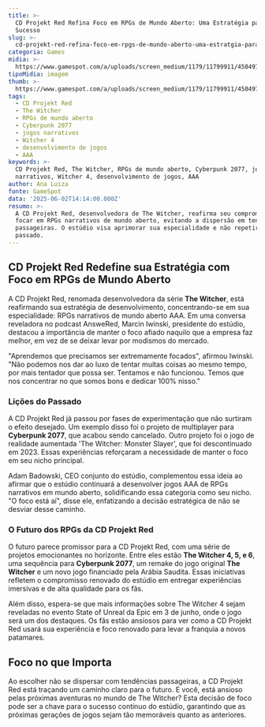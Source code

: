 ```yaml
---
title: >-
  CD Projekt Red Refina Foco em RPGs de Mundo Aberto: Uma Estratégia para o
  Sucesso
slug: >-
  cd-projekt-red-refina-foco-em-rpgs-de-mundo-aberto-uma-estratgia-para-o-sucesso
categoria: Games
midia: >-
  https://www.gamespot.com/a/uploads/screen_medium/1179/11799911/4504976-screenshot2025-06-02at10.42.13am.png
tipoMidia: imagem
thumb: >-
  https://www.gamespot.com/a/uploads/screen_medium/1179/11799911/4504976-screenshot2025-06-02at10.42.13am.png
tags:
  - CD Projekt Red
  - The Witcher
  - RPGs de mundo aberto
  - Cyberpunk 2077
  - jogos narrativos
  - Witcher 4
  - desenvolvimento de jogos
  - AAA
keywords: >-
  CD Projekt Red, The Witcher, RPGs de mundo aberto, Cyberpunk 2077, jogos
  narrativos, Witcher 4, desenvolvimento de jogos, AAA
author: Ana Luiza
fonte: GameSpot
data: '2025-06-02T14:14:00.000Z'
resumo: >-
  A CD Projekt Red, desenvolvedora de The Witcher, reafirma seu compromisso em
  focar em RPGs narrativos de mundo aberto, evitando a dispersão em tendências
  passageiras. O estúdio visa aprimorar sua especialidade e não repetir erros do
  passado.
---
```

## CD Projekt Red Redefine sua Estratégia com Foco em RPGs de Mundo Aberto

A CD Projekt Red, renomada desenvolvedora da série **The Witcher**, está reafirmando sua estratégia de desenvolvimento, concentrando-se em sua especialidade: RPGs narrativos de mundo aberto AAA. Em uma conversa reveladora no podcast AnsweRed, Marcin Iwinski, presidente do estúdio, destacou a importância de manter o foco afiado naquilo que a empresa faz melhor, em vez de se deixar levar por modismos do mercado.

"Aprendemos que precisamos ser extremamente focados", afirmou Iwinski. "Não podemos nos dar ao luxo de tentar muitas coisas ao mesmo tempo, por mais tentador que possa ser. Tentamos e não funcionou. Temos que nos concentrar no que somos bons e dedicar 100% nisso."

### Lições do Passado

A CD Projekt Red já passou por fases de experimentação que não surtiram o efeito desejado. Um exemplo disso foi o projeto de multiplayer para **Cyberpunk 2077**, que acabou sendo cancelado. Outro projeto foi o jogo de realidade aumentada 'The Witcher: Monster Slayer', que foi descontinuado em 2023. Essas experiências reforçaram a necessidade de manter o foco em seu nicho principal.

Adam Badowski, CEO conjunto do estúdio, complementou essa ideia ao afirmar que o estúdio continuará a desenvolver jogos AAA de RPGs narrativos em mundo aberto, solidificando essa categoria como seu nicho. "O foco está aí", disse ele, enfatizando a decisão estratégica de não se desviar desse caminho.

### O Futuro dos RPGs da CD Projekt Red

O futuro parece promissor para a CD Projekt Red, com uma série de projetos emocionantes no horizonte. Entre eles estão **The Witcher 4, 5, e 6**, uma sequência para **Cyberpunk 2077**, um remake do jogo original **The Witcher** e um novo jogo financiado pela Arábia Saudita. Essas iniciativas refletem o compromisso renovado do estúdio em entregar experiências imersivas e de alta qualidade para os fãs.

Além disso, espera-se que mais informações sobre The Witcher 4 sejam reveladas no evento State of Unreal da Epic em 3 de junho, onde o jogo será um dos destaques. Os fãs estão ansiosos para ver como a CD Projekt Red usará sua experiência e foco renovado para levar a franquia a novos patamares.

## Foco no que Importa

Ao escolher não se dispersar com tendências passageiras, a CD Projekt Red está traçando um caminho claro para o futuro. E você, está ansioso pelas próximas aventuras no mundo de The Witcher? Esta decisão de foco pode ser a chave para o sucesso contínuo do estúdio, garantindo que as próximas gerações de jogos sejam tão memoráveis quanto as anteriores.


